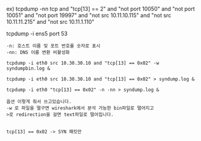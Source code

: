 ex)
tcpdump -nn tcp and "tcp[13] == 2" and "not port 10050" and "not port 10051" and "not port 19997" and "not src 10.11.10.115" and "not src 10.11.11.215" and "not src 10.11.1.110"

tcpdump -i ens5 port 53


``````
-n: 호스트 이름 및 포트 번호를 숫자로 표시
-nn: DNS 이름 변환 비활성화
 
tcpdump -i eth0 src 10.30.30.10 and "tcp[13] == 0x02" -w syndumpbin.log &
 
tcpdump -i eth0 src 10.30.30.10 and "tcp[13] == 0x02" > syndump.log &
 
tcpdump -i eth0 "tcp[13] == 0x02" -n -nn > syndump.log &
 
옵션 이렇게 줘서 쓰고있습니다.
-w 로 파일을 떨구면 wireshark에서 분석 가능한 bin파일로 떨어지고 
>로 redirection을 걸면 text파일로 떨어집니다.


tcp[13] == 0x02 -> SYN 패킷만
``````